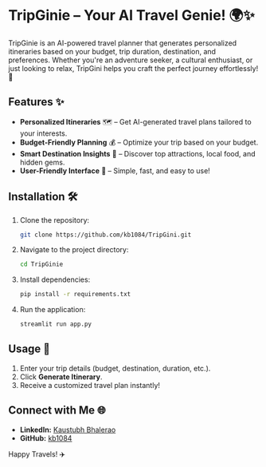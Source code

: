 # TripGinie – Your AI Travel Genie! 🌍✨

TripGinie is an AI-powered travel planner that generates personalized itineraries based on your budget, trip duration, destination, and preferences. Whether you're an adventure seeker, a cultural enthusiast, or just looking to relax, TripGini helps you craft the perfect journey effortlessly! 🚀

## Features ✨
- **Personalized Itineraries** 🗺️ – Get AI-generated travel plans tailored to your interests.
- **Budget-Friendly Planning** 💰 – Optimize your trip based on your budget.
- **Smart Destination Insights** 📍 – Discover top attractions, local food, and hidden gems.
- **User-Friendly Interface** 🎯 – Simple, fast, and easy to use!

## Installation 🛠️
1. Clone the repository:
   ```sh
   git clone https://github.com/kb1084/TripGini.git
   ```
2. Navigate to the project directory:
   ```sh
   cd TripGinie
   ```
3. Install dependencies:
   ```sh
   pip install -r requirements.txt
   ```
4. Run the application:
   ```sh
   streamlit run app.py
   ```

## Usage 🚀
1. Enter your trip details (budget, destination, duration, etc.).
2. Click **Generate Itinerary**.
3. Receive a customized travel plan instantly!

## Connect with Me 🌐
- **LinkedIn:** [Kaustubh Bhalerao](https://www.linkedin.com/in/kaustubh-bhalerao-566a07258)
- **GitHub:** [kb1084](https://github.com/kb1084)

Happy Travels! ✈️

